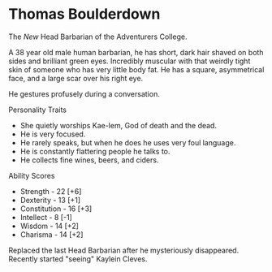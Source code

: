 # Thomas Boulderdown 

The *New* Head Barbarian of the Adventurers College.

A 38 year old male human barbarian, he has short, dark hair shaved on both sides and brilliant green eyes. Incredibly muscular with that weirdly tight skin of someone who has very little body fat.
He has a square, asymmetrical face, and a large scar over his right eye. 

He gestures profusely during a conversation.

Personality Traits
* She quietly worships Kae-lem, God of death and the dead.
* He is very focused. 
* He rarely speaks, but when he does he uses very foul language. 
* He is constantly flattering people he talks to. 
* He collects fine wines, beers, and ciders.

Ability Scores
* Strength - 22 [+6]
* Dexterity - 13 [+1]
* Constitution - 16 [+3]
* Intellect - 8 [-1]
* Wisdom - 14 [+2]
* Charisma - 14 [+2]

Replaced the last Head Barbarian after he mysteriously disappeared. Recently started "seeing" Kaylein Cleves. 